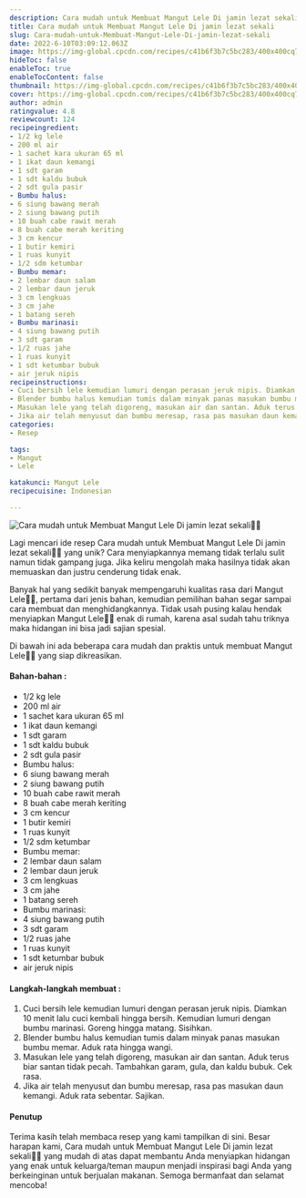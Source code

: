 ```yaml
---
description: Cara mudah untuk Membuat Mangut Lele Di jamin lezat sekali"
title: Cara mudah untuk Membuat Mangut Lele Di jamin lezat sekali
slug: Cara-mudah-untuk-Membuat-Mangut-Lele-Di-jamin-lezat-sekali
date: 2022-6-10T03:09:12.063Z
image: https://img-global.cpcdn.com/recipes/c41b6f3b7c5bc283/400x400cq70/photo.jpg
hideToc: false
enableToc: true
enableTocContent: false
thumbnail: https://img-global.cpcdn.com/recipes/c41b6f3b7c5bc283/400x400cq70/photo.jpg
cover: https://img-global.cpcdn.com/recipes/c41b6f3b7c5bc283/400x400cq70/photo.jpg
author: admin
ratingvalue: 4.8
reviewcount: 124
recipeingredient:
- 1/2 kg lele
- 200 ml air
- 1 sachet kara ukuran 65 ml
- 1 ikat daun kemangi
- 1 sdt garam
- 1 sdt kaldu bubuk
- 2 sdt gula pasir
- Bumbu halus:
- 6 siung bawang merah
- 2 siung bawang putih
- 10 buah cabe rawit merah
- 8 buah cabe merah keriting
- 3 cm kencur
- 1 butir kemiri
- 1 ruas kunyit
- 1/2 sdm ketumbar
- Bumbu memar:
- 2 lembar daun salam
- 2 lembar daun jeruk
- 3 cm lengkuas
- 3 cm jahe
- 1 batang sereh
- Bumbu marinasi:
- 4 siung bawang putih
- 3 sdt garam
- 1/2 ruas jahe
- 1 ruas kunyit
- 1 sdt ketumbar bubuk
- air jeruk nipis
recipeinstructions:
- Cuci bersih lele kemudian lumuri dengan perasan jeruk nipis. Diamkan 10 menit lalu cuci kembali hingga bersih. Kemudian lumuri dengan bumbu marinasi. Goreng hingga matang. Sisihkan.
- Blender bumbu halus kemudian tumis dalam minyak panas masukan bumbu memar. Aduk rata hingga wangi.
- Masukan lele yang telah digoreng, masukan air dan santan. Aduk terus biar santan tidak pecah. Tambahkan garam, gula, dan kaldu bubuk. Cek rasa.
- Jika air telah menyusut dan bumbu meresap, rasa pas masukan daun kemangi. Aduk rata sebentar. Sajikan.
categories:
- Resep

tags:
- Mangut
- Lele

katakunci: Mangut Lele
recipecuisine: Indonesian

---
```


![Cara mudah untuk Membuat Mangut Lele Di jamin lezat sekali👩‍🍳](https://img-global.cpcdn.com/recipes/c41b6f3b7c5bc283/400x400cq70/photo.jpg)

Lagi mencari ide resep Cara mudah untuk Membuat Mangut Lele Di jamin lezat sekali👩‍🍳 yang unik? Cara menyiapkannya memang tidak terlalu sulit namun tidak gampang juga. Jika keliru mengolah maka hasilnya tidak akan memuaskan dan justru cenderung tidak enak.

Banyak hal yang sedikit banyak mempengaruhi kualitas rasa dari Mangut Lele👩‍🍳, pertama dari jenis bahan, kemudian pemilihan bahan segar sampai cara membuat dan menghidangkannya. Tidak usah pusing kalau hendak menyiapkan Mangut Lele👩‍🍳 enak di rumah, karena asal sudah tahu triknya maka hidangan ini bisa jadi sajian spesial.

Di bawah ini ada beberapa cara mudah dan praktis untuk membuat Mangut Lele👩‍🍳 yang siap dikreasikan.

<!--inarticleads1-->

#### Bahan-bahan :

- 1/2 kg lele
- 200 ml air
- 1 sachet kara ukuran 65 ml
- 1 ikat daun kemangi
- 1 sdt garam
- 1 sdt kaldu bubuk
- 2 sdt gula pasir
- Bumbu halus:
- 6 siung bawang merah
- 2 siung bawang putih
- 10 buah cabe rawit merah
- 8 buah cabe merah keriting
- 3 cm kencur
- 1 butir kemiri
- 1 ruas kunyit
- 1/2 sdm ketumbar
- Bumbu memar:
- 2 lembar daun salam
- 2 lembar daun jeruk
- 3 cm lengkuas
- 3 cm jahe
- 1 batang sereh
- Bumbu marinasi:
- 4 siung bawang putih
- 3 sdt garam
- 1/2 ruas jahe
- 1 ruas kunyit
- 1 sdt ketumbar bubuk
- air jeruk nipis

<!--inarticleads2-->

#### Langkah-langkah membuat :

1. Cuci bersih lele kemudian lumuri dengan perasan jeruk nipis. Diamkan 10 menit lalu cuci kembali hingga bersih. Kemudian lumuri dengan bumbu marinasi. Goreng hingga matang. Sisihkan.
1. Blender bumbu halus kemudian tumis dalam minyak panas masukan bumbu memar. Aduk rata hingga wangi.
1. Masukan lele yang telah digoreng, masukan air dan santan. Aduk terus biar santan tidak pecah. Tambahkan garam, gula, dan kaldu bubuk. Cek rasa.
1. Jika air telah menyusut dan bumbu meresap, rasa pas masukan daun kemangi. Aduk rata sebentar. Sajikan.

#### Penutup

Terima kasih telah membaca resep yang kami tampilkan di sini. Besar harapan kami, Cara mudah untuk Membuat Mangut Lele Di jamin lezat sekali👩‍🍳 yang mudah di atas dapat membantu Anda menyiapkan hidangan yang enak untuk keluarga/teman maupun menjadi inspirasi bagi Anda yang berkeinginan untuk berjualan makanan. Semoga bermanfaat dan selamat mencoba!
